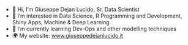 - 👋 Hi, I’m Giuseppe Dejan Lucido, Sr. Data Scientist
- 👀 I’m interested in Data Science, R Programming and Development, Shiny Apps, Machine & Deep Learning
- 🌱 I’m currently learning Dev-Ops and other modelling techniques
- 🌍 My website: www.giuseppedejanlucido.it 

<!---
dejan94it/dejan94it is a ✨ special ✨ repository because its `README.md` (this file) appears on your GitHub profile.
You can click the Preview link to take a look at your changes.
--->
